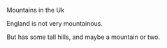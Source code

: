 Mountains in the Uk

England is not very mountainous.

But has some tall hills, and maybe a mountain or two.
